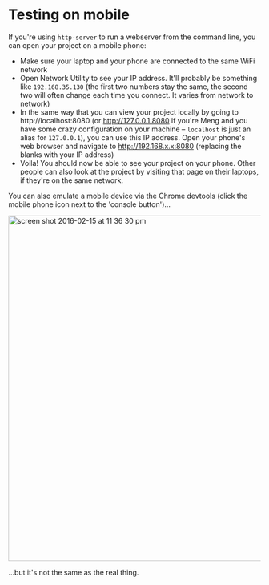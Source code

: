 # Testing on mobile

If you're using `http-server` to run a webserver from the command line, you can open your project on a mobile phone:

* Make sure your laptop and your phone are connected to the same WiFi network
* Open Network Utility to see your IP address. It'll probably be something like `192.168.35.130` (the first two numbers stay the same, the second two will often change each time you connect. It varies from network to network)
* In the same way that you can view your project locally by going to http://localhost:8080 (or http://127.0.0.1:8080 if you're Meng and you have some crazy configuration on your machine – `localhost` is just an alias for `127.0.0.1`), you can use this IP address. Open your phone's web browser and navigate to http://192.168.x.x:8080 (replacing the blanks with your IP address)
* Voila! You should now be able to see your project on your phone. Other people can also look at the project by visiting that page on their laptops, if they're on the same network.

You can also emulate a mobile device via the Chrome devtools (click the mobile phone icon next to the 'console button')...

<img width="690" alt="screen shot 2016-02-15 at 11 36 30 pm" src="https://cloud.githubusercontent.com/assets/1162160/13067352/1d4bf756-d43d-11e5-8bba-5d4a4e4e722e.png">

...but it's not the same as the real thing.
